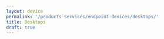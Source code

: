 ```yaml
---
layout: device
permalink: '/products-services/endpoint-devices/desktops/'
title: Desktops
draft: true
---
```

